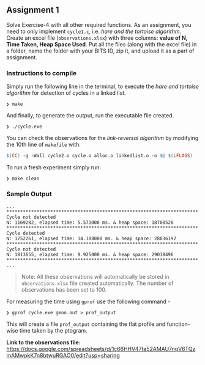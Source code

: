 ## Assignment 1

Solve Exercise-4 with all other required functions. As an assignment, you need to only implement `cycle1.c`, i.e. *hare and the tortoise algorithm*. Create an excel file (`observations.xlsx`) with three columns: **value of N, Time Taken, Heap Space Used**. Put all the files (along with the excel file) in a folder, name the folder with your BITS ID, zip it, and upload it as a part of assignment.

### Instructions to compile

Simply run the following line in the terminal, to execute the *hare and tortoise algorithm* for detection of cycles in a linked list.
```
❯ make
```
And finally, to generate the output, run the executable file created.
```
❯ ./cycle.exe
```

You can check the observations for the *link-reversal algorithm* by modifying the 10th line of `makefile` with:

```makefile
$(CC) -g -Wall cycle2.o cycle.o alloc.o linkedlist.o -o $@ $(LFLAGS)
```

To run a fresh experiment simply run:
```
❯ make clean
```
### Sample Output
```
...
**********************************************************************
Cycle not detected
N: 1169282, elapsed time: 5.571000 ms. & heap space: 18708528
**********************************************************************
Cycle detected
N: 1752261, elapsed time: 14.108000 ms. & heap space: 28036192
**********************************************************************
Cycle not detected
N: 1813655, elapsed time: 9.925000 ms. & heap space: 29018496
**********************************************************************
...
```

> Note: All these observations will automatically be stored in `observations.xlsx` file created automatically. The number of observations has been set to 100.

For measuring the time using `gprof` use the following command -
```
❯ gprof cycle.exe gmon.out > prof_output
```
This will create a file `prof_output` containing the flat profile and function-wise time taken by the ptogram.

**Link to the observations file:** https://docs.google.com/spreadsheets/d/1c66HHV47ta52AMAU7nqV6TQzmAMwpkK7n8btwuRGAO0/edit?usp=sharing 